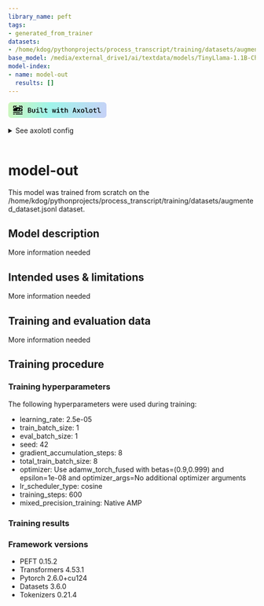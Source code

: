 ```yaml
---
library_name: peft
tags:
- generated_from_trainer
datasets:
- /home/kdog/pythonprojects/process_transcript/training/datasets/augmented_dataset.jsonl
base_model: /media/external_drive1/ai/textdata/models/TinyLlama-1.1B-Chat-v1.0
model-index:
- name: model-out
  results: []
---
```


<!-- This model card has been generated automatically according to the information the Trainer had access to. You
should probably proofread and complete it, then remove this comment. -->

[<img src="https://raw.githubusercontent.com/axolotl-ai-cloud/axolotl/main/image/axolotl-badge-web.png" alt="Built with Axolotl" width="200" height="32"/>](https://github.com/axolotl-ai-cloud/axolotl)
<details><summary>See axolotl config</summary>

axolotl version: `0.11.0`
```yaml
base_model: /media/external_drive1/ai/textdata/models/TinyLlama-1.1B-Chat-v1.0
model_type: llama
tokenizer_type: AutoTokenizer
trust_remote_code: false

# QLoRA Configuration
adapter: qlora
load_in_4bit: true
use_qlora: true

# 4-bit Quantization
bnb_4bit_compute_dtype: float16
bnb_4bit_quant_type: nf4
bnb_4bit_use_double_quant: true

# LoRA Parameters
lora_r: 64
lora_alpha: 128
lora_target_modules: ["q_proj", "v_proj"]
lora_dropout: 0.1

# Batch Configuration
micro_batch_size: 1
gradient_accumulation_steps: 8

# Training Schedule
max_steps: 600
learning_rate: 2.5e-5
lr_scheduler_type: cosine
warmup_ratio: 0.1
max_grad_norm: 0.5

# Dataset - UPDATED SECTION
datasets:
  - path: /home/kdog/pythonprojects/process_transcript/training/datasets/augmented_dataset.jsonl
    type: alpaca  # Changed from json to alpaca
    dataset_prepared_path: /home/kdog/pythonprojects/process_transcript/training/datasets/prepared

# System Configuration
fp16: true
gradient_checkpointing: true
optim: adamw_torch
weight_decay: 0.01

# Logging/Saving
save_strategy: steps
save_steps: 200
logging_steps: 20
```

</details><br>

# model-out

This model was trained from scratch on the /home/kdog/pythonprojects/process_transcript/training/datasets/augmented_dataset.jsonl dataset.

## Model description

More information needed

## Intended uses & limitations

More information needed

## Training and evaluation data

More information needed

## Training procedure

### Training hyperparameters

The following hyperparameters were used during training:
- learning_rate: 2.5e-05
- train_batch_size: 1
- eval_batch_size: 1
- seed: 42
- gradient_accumulation_steps: 8
- total_train_batch_size: 8
- optimizer: Use adamw_torch_fused with betas=(0.9,0.999) and epsilon=1e-08 and optimizer_args=No additional optimizer arguments
- lr_scheduler_type: cosine
- training_steps: 600
- mixed_precision_training: Native AMP

### Training results



### Framework versions

- PEFT 0.15.2
- Transformers 4.53.1
- Pytorch 2.6.0+cu124
- Datasets 3.6.0
- Tokenizers 0.21.4